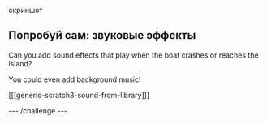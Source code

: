 скриншот

## Попробуй сам: звуковые эффекты

Can you add sound effects that play when the boat crashes or reaches the island?

You could even add background music!

[[[generic-scratch3-sound-from-library]]]

\--- /challenge \---